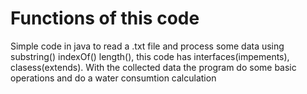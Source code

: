# Functions of this code
Simple code in java to read a .txt file and process some data using substring() indexOf() length(), this code has interfaces(impements), clasess(extends).
With the collected data the program do some basic operations and do a water consumtion calculation
